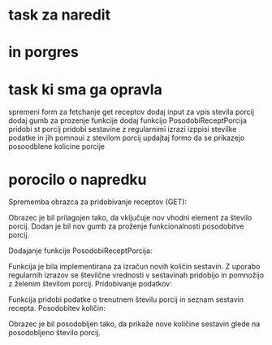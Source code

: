 # task za naredit


# in porgres

# task ki sma ga opravla
spremeni form za fetchanje get receptov
dodaj input za vpis stevila porcij
dodaj gumb za prozenje funkcije
dodaj funkcijo PosodobiReceptPorcija
pridobi st porcij
pridobi sestavine
z regularnimi izrazi izppisi stevilke podatke in jih pomnoui z stevilom porcij
updajtaj formo da se prikazejo posoodblene kolicine porcije

# porocilo o napredku
Sprememba obrazca za pridobivanje receptov (GET):

Obrazec je bil prilagojen tako, da vključuje nov vhodni element za število porcij.
Dodan je bil nov gumb za proženje funkcionalnosti posodobitve porcij.

Dodajanje funkcije PosodobiReceptPorcija:

Funkcija je bila implementirana za izračun novih količin sestavin.
Z uporabo regularnih izrazov se številčne vrednosti v sestavinah pridobijo in pomnožijo z želenim številom porcij.
Pridobivanje podatkov:

Funkcija pridobi podatke o trenutnem številu porcij in seznam sestavin recepta.
Posodobitev količin:

Obrazec je bil posodobljen tako, da prikaže nove količine sestavin glede na posodobljeno število porcij.